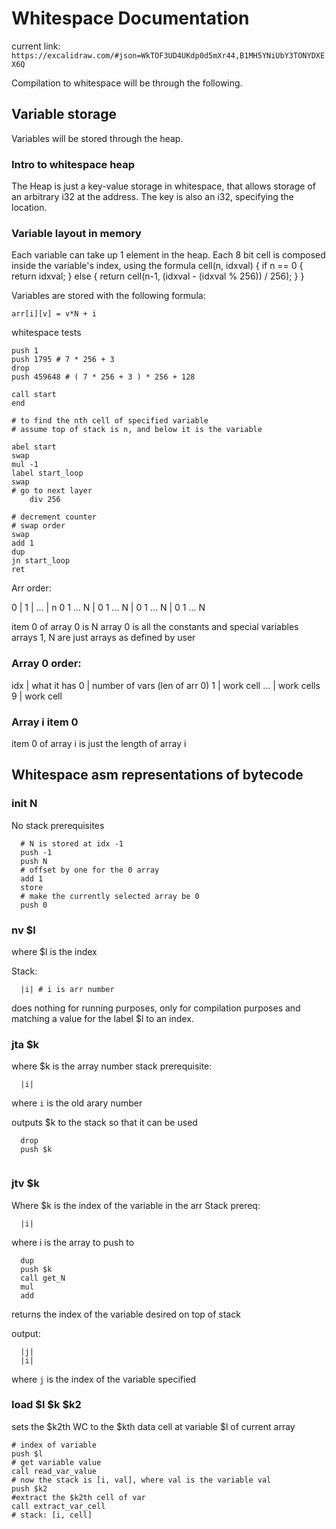 # Whitespace Documentation

current link:
`https://excalidraw.com/#json=WkTOF3UD4UKdp0d5mXr44,B1MH5YNiUbY3TONYDXEX6Q`

Compilation to whitespace will be through the following.

## Variable storage

Variables will be stored through the heap.


### Intro to whitespace heap

The Heap is just a key-value storage in whitespace, that allows storage of an
arbitrary i32 at the address. The key is also an i32, specifying the location.

### Variable layout in memory

Each variable can take up 1 element in the heap.
Each 8 bit cell is composed inside the variable's index, using the formula
cell(n, idxval) {
  if n == 0 {
    return idxval;
  } else {
    return cell(n-1, (idxval - (idxval % 256)) / 256);
  }
}

Variables are stored with the following formula:

`arr[i][v] = v*N + i`

whitespace tests
```
push 1
push 1795 # 7 * 256 + 3
drop
push 459648 # ( 7 * 256 + 3 ) * 256 + 128

call start
end

# to find the nth cell of specified variable
# assume top of stack is n, and below it is the variable

abel start
swap
mul -1
label start_loop
swap
# go to next layer
	div 256

# decrement counter
# swap order
swap
add 1
dup
jn start_loop
ret

```

Arr order:

0         | 1         | ...       | n
0 1 ... N | 0 1 ... N | 0 1 ... N | 0 1 ... N

item 0 of array 0 is N
array 0 is all the constants and special variables
arrays 1, N are just arrays as defined by user

### Array 0 order:

idx | what it has
 0  | number of vars (len of arr 0)
 1  | work cell
... | work cells
 9  | work cell
### Array i item 0

item 0 of array i is just the length of array i


## Whitespace asm representations of bytecode

### init N

No stack prerequisites
```
  # N is stored at idx -1
  push -1
  push N
  # offset by one for the 0 array
  add 1
  store
  # make the currently selected array be 0
  push 0 
```

### nv $l
where $l is the index

Stack:
```
  |i| # i is arr number
```
does nothing for running purposes, only for compilation purposes and matching a value for the label $l to an index.

### jta $k
where $k is the array number
stack prerequisite:
```
  |i|
```
where `i` is the old arary number


outputs $k to the stack so that it can be used
```
  drop
  push $k
  
```

### jtv $k
Where $k is the index of the variable in the arr
Stack prereq:
```
  |i|
```
where i is the array to push to
```
  dup
  push $k
  call get_N
  mul
  add
```
returns the index of the variable desired on top of stack

output:
```
  |j|
  |i|
```
where `j` is the index of the variable specified

### load $l $k $k2

sets the $k2th WC to the $kth data cell at variable
$l of current array

```
# index of variable
push $l
# get variable value
call read_var_value
# now the stack is [i, val], where val is the variable val
push $k2
#extract the $k2th cell of var
call extract_var_cell
# stack: [i, cell]


```
